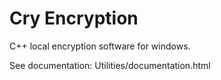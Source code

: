 # Cry Encryption
C++ local encryption software for windows.

See documentation: Utilities/documentation.html